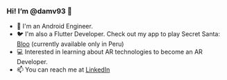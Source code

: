 ### Hi! I’m @damv93 👋

- 🤖 I'm an Android Engineer.
- 🐦 I'm also a Flutter Developer. Check out my app to play Secret Santa: [Bloo](https://bloo-app.com) (currently available only in Peru)
- 💻 Interested in learning about AR technologies to become an AR Developer.
- 📫 You can reach me at [LinkedIn](https://www.linkedin.com/in/diego-andres-malpartida-valverde-13a403171/)

<!---
damv93/damv93 is a ✨ special ✨ repository because its `README.md` (this file) appears on your GitHub profile.
You can click the Preview link to take a look at your changes.
--->
